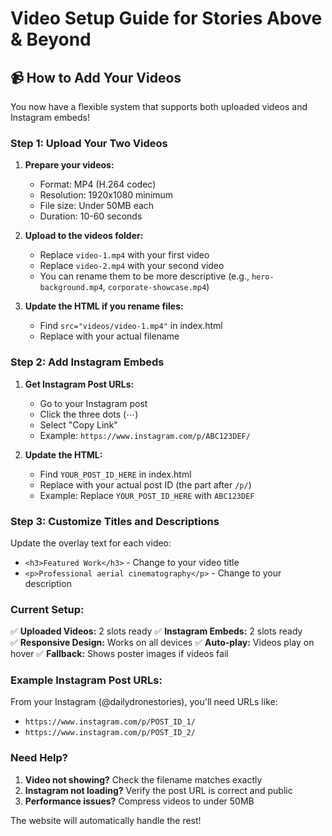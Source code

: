# Video Setup Guide for Stories Above & Beyond

## 📹 How to Add Your Videos

You now have a flexible system that supports both uploaded videos and Instagram embeds!

### **Step 1: Upload Your Two Videos**

1. **Prepare your videos:**
   - Format: MP4 (H.264 codec)
   - Resolution: 1920x1080 minimum  
   - File size: Under 50MB each
   - Duration: 10-60 seconds

2. **Upload to the videos folder:**
   - Replace `video-1.mp4` with your first video
   - Replace `video-2.mp4` with your second video
   - You can rename them to be more descriptive (e.g., `hero-background.mp4`, `corporate-showcase.mp4`)

3. **Update the HTML if you rename files:**
   - Find `src="videos/video-1.mp4"` in index.html
   - Replace with your actual filename

### **Step 2: Add Instagram Embeds**

1. **Get Instagram Post URLs:**
   - Go to your Instagram post
   - Click the three dots (⋯) 
   - Select "Copy Link"
   - Example: `https://www.instagram.com/p/ABC123DEF/`

2. **Update the HTML:**
   - Find `YOUR_POST_ID_HERE` in index.html
   - Replace with your actual post ID (the part after `/p/`)
   - Example: Replace `YOUR_POST_ID_HERE` with `ABC123DEF`

### **Step 3: Customize Titles and Descriptions**

Update the overlay text for each video:
- `<h3>Featured Work</h3>` - Change to your video title
- `<p>Professional aerial cinematography</p>` - Change to your description

### **Current Setup:**

✅ **Uploaded Videos:** 2 slots ready
✅ **Instagram Embeds:** 2 slots ready  
✅ **Responsive Design:** Works on all devices
✅ **Auto-play:** Videos play on hover
✅ **Fallback:** Shows poster images if videos fail

### **Example Instagram Post URLs:**

From your Instagram (@dailydronestories), you'll need URLs like:
- `https://www.instagram.com/p/POST_ID_1/`
- `https://www.instagram.com/p/POST_ID_2/`

### **Need Help?**

1. **Video not showing?** Check the filename matches exactly
2. **Instagram not loading?** Verify the post URL is correct and public
3. **Performance issues?** Compress videos to under 50MB

The website will automatically handle the rest!
